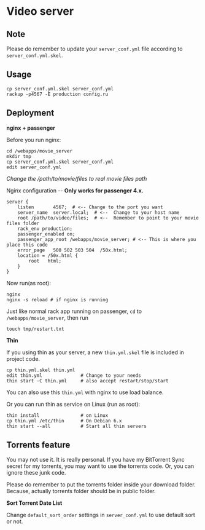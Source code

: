 Video server
============

Note
----

Please do remember to update your `server_conf.yml` file according to `server_conf.yml.skel`.

Usage
-----

    cp server_conf.yml.skel server_conf.yml
    rackup -p4567 -E production config.ru

Deployment
----------

**nginx + passenger**

Before you run nginx:

    cd /webapps/movie_server
    mkdir tmp
    cp server_conf.yml.skel server_conf.yml
    edit server_conf.yml

_Change the /path/to/movie/files to real movie files path_

Nginx configuration -- **Only works for passenger 4.x.**

    server {
        listen       4567;  # <-- Change to the port you want
        server_name  server.local;  # <--  Change to your host name
        root /path/to/video/files;  # <--  Remember to point to your movie files folder
        rack_env production;
        passenger_enabled on;
        passenger_app_root /webapps/movie_server; # <-- This is where you place this code
        error_page   500 502 503 504  /50x.html;
        location = /50x.html {
            root   html;
        }
    }

Now run(as root):

    nginx
    nginx -s reload # if nginx is running

Just like normal rack app running on passenger, `cd` to `/webapps/movie_server`, then run

    touch tmp/restart.txt

**Thin**

If you using thin as your server, a new `thin.yml.skel` file is included in project code. 

    cp thin.yml.skel thin.yml
    edit thin.yml              # Change to your needs
    thin start -C thin.yml     # also accept restart/stop/start

You can also use this `thin.yml` with nginx to use load balance.

Or you can run thin as service on Linux (run as root):

    thin install               # on Linux
    cp thin.yml /etc/thin      # On Debian 6.x
    thin start --all           # Start all thin servers

Torrents feature
----------------

You may not use it. It is really personal. If you have my BitTorrent Sync secret for my torrents, you may want to use the torrents code. Or, you can ignore these junk code.

Please do remember to put the torrents folder inside your download folder. Because, actually torrents folder should be in public folder.

**Sort Torrent Date List**

Change `default_sort_order` settings in `server_conf.yml` to use default sort or not.
